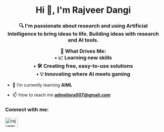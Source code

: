 <h1 align="center">Hi 👋, I'm Rajveer Dangi</h1>

<h3 align="center">🔍 I'm passionate about research and using Artificial Intelligence to bring ideas to life. Building ideas with research and AI tools.  

🚀 What Drives Me:  
• 📈 Learning new skills  
• 🛠️ Creating free, easy-to-use solutions  
• 💡 Innovating where AI meets gaming</h3>

- 🌱 I’m currently learning **AIML**  

- 📫 How to reach me **admeliora007@gmail.com**  

<h3 align="left">Connect with me:</h3>
<p align="left">
<a href="https://twitter.com/rajveerdangi07" target="blank">
<img align="center" src="https://raw.githubusercontent.com/rahuldkjain/github-profile-readme-generator/master/src/images/icons/Social/twitter.svg" alt="rajveerdangi07" height="30" width="40" />
</a>
</p>
